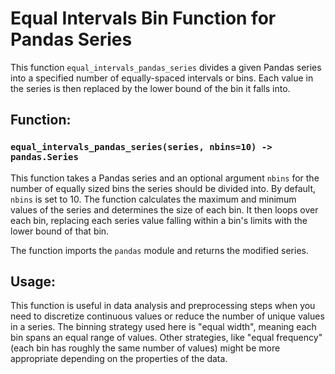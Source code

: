 # Equal Intervals Bin Function for Pandas Series

This function `equal_intervals_pandas_series` divides a given Pandas series into a specified number of equally-spaced intervals or bins. Each value in the series is then replaced by the lower bound of the bin it falls into.

## Function:

### `equal_intervals_pandas_series(series, nbins=10) -> pandas.Series`

This function takes a Pandas series and an optional argument `nbins` for the number of equally sized bins the series should be divided into. By default, `nbins` is set to 10. The function calculates the maximum and minimum values of the series and determines the size of each bin. It then loops over each bin, replacing each series value falling within a bin's limits with the lower bound of that bin. 

The function imports the `pandas` module and returns the modified series.

## Usage:

This function is useful in data analysis and preprocessing steps when you need to discretize continuous values or reduce the number of unique values in a series. The binning strategy used here is "equal width", meaning each bin spans an equal range of values. Other strategies, like "equal frequency" (each bin has roughly the same number of values) might be more appropriate depending on the properties of the data.